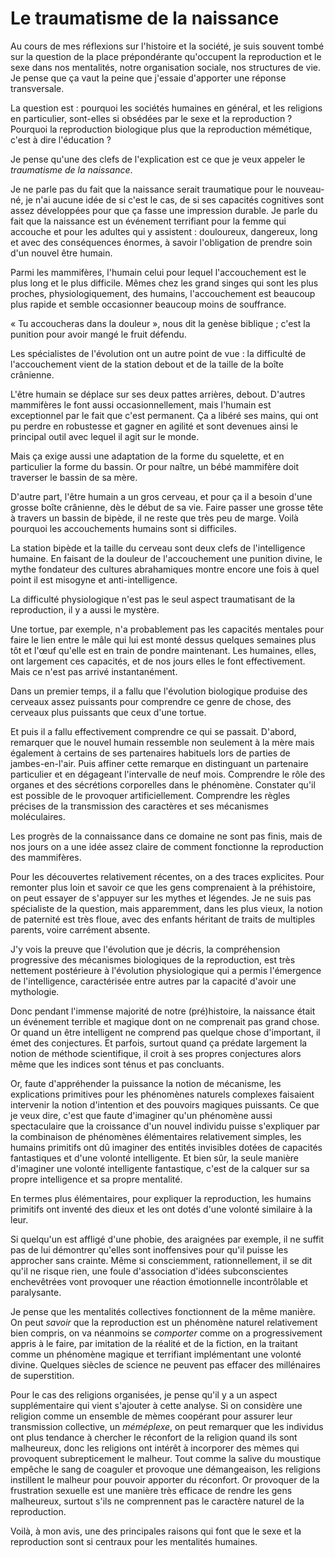 Le traumatisme de la naissance
==============================

Au cours de mes réflexions sur l'histoire et la société, je suis souvent
tombé sur la question de la place prépondérante qu'occupent la reproduction
et le sexe dans nos mentalités, notre organisation sociale, nos structures
de vie. Je pense que ça vaut la peine que j'essaie d'apporter une réponse
transversale.

La question est : pourquoi les sociétés humaines en général, et les
religions en particulier, sont-elles si obsédées par le sexe et la
reproduction ? Pourquoi la reproduction biologique plus que la reproduction
mémétique, c'est à dire l'éducation ?

Je pense qu'une des clefs de l'explication est ce que je veux appeler le
*traumatisme de la naissance*.

Je ne parle pas du fait que la naissance serait traumatique pour le
nouveau-né, je n'ai aucune idée de si c'est le cas, de si ses capacités
cognitives sont assez développées pour que ça fasse une impression durable.
Je parle du fait que la naissance est un événement terrifiant pour la femme
qui accouche et pour les adultes qui y assistent : douloureux, dangereux,
long et avec des conséquences énormes, à savoir l'obligation de prendre soin
d'un nouvel être humain.

Parmi les mammifères, l'humain celui pour lequel l'accouchement est le plus
long et le plus difficile. Mêmes chez les grand singes qui sont les plus
proches, physiologiquement, des humains, l'accouchement est beaucoup plus
rapide et semble occasionner beaucoup moins de souffrance.

« Tu accoucheras dans la douleur », nous dit la genèse biblique ; c'est la
punition pour avoir mangé le fruit défendu.

Les spécialistes de l'évolution ont un autre point de vue : la difficulté de
l'accouchement vient de la station debout et de la taille de la boîte
crânienne.

L'être humain se déplace sur ses deux pattes arrières, debout. D'autres
mammifères le font aussi occasionnellement, mais l'humain est exceptionnel
par le fait que c'est permanent. Ça a libéré ses mains, qui ont pu perdre en
robustesse et gagner en agilité et sont devenues ainsi le principal outil
avec lequel il agit sur le monde.

Mais ça exige aussi une adaptation de la forme du squelette, et en
particulier la forme du bassin. Or pour naître, un bébé mammifère doit
traverser le bassin de sa mère.

D'autre part, l'être humain a un gros cerveau, et pour ça il a besoin d'une
grosse boîte crânienne, dès le début de sa vie. Faire passer une grosse tête
à travers un bassin de bipède, il ne reste que très peu de marge. Voilà
pourquoi les accouchements humains sont si difficiles.

La station bipède et la taille du cerveau sont deux clefs de l'intelligence
humaine. En faisant de la douleur de l'accouchement une punition divine, le
mythe fondateur des cultures abrahamiques montre encore une fois à quel
point il est misogyne et anti-intelligence.

La difficulté physiologique n'est pas le seul aspect traumatisant de la
reproduction, il y a aussi le mystère.

Une tortue, par exemple, n'a probablement pas les capacités mentales pour
faire le lien entre le mâle qui lui est monté dessus quelques semaines plus
tôt et l'œuf qu'elle est en train de pondre maintenant. Les humaines, elles,
ont largement ces capacités, et de nos jours elles le font effectivement.
Mais ce n'est pas arrivé instantanément.

Dans un premier temps, il a fallu que l'évolution biologique produise des
cerveaux assez puissants pour comprendre ce genre de chose, des cerveaux
plus puissants que ceux d'une tortue.

Et puis il a fallu effectivement comprendre ce qui se passait. D'abord,
remarquer que le nouvel humain ressemble non seulement à la mère mais
également à certains de ses partenaires habituels lors de parties de
jambes-en-l'air. Puis affiner cette remarque en distinguant un partenaire
particulier et en dégageant l'intervalle de neuf mois. Comprendre le rôle
des organes et des sécrétions corporelles dans le phénomène. Constater qu'il
est possible de le provoquer artificiellement. Comprendre les règles
précises de la transmission des caractères et ses mécanismes moléculaires.

Les progrès de la connaissance dans ce domaine ne sont pas finis, mais de
nos jours on a une idée assez claire de comment fonctionne la reproduction
des mammifères.

Pour les découvertes relativement récentes, on a des traces explicites. Pour
remonter plus loin et savoir ce que les gens comprenaient à la préhistoire,
on peut essayer de s'appuyer sur les mythes et légendes. Je ne suis pas
spécialiste de la question, mais apparemment, dans les plus vieux, la notion
de paternité est très floue, avec des enfants héritant de traits de
multiples parents, voire carrément absente.

J'y vois la preuve que l'évolution que je décris, la compréhension
progressive des mécanismes biologiques de la reproduction, est très
nettement postérieure à l'évolution physiologique qui a permis l'émergence
de l'intelligence, caractérisée entre autres par la capacité d'avoir une
mythologie.

Donc pendant l'immense majorité de notre (pré)histoire, la naissance était
un événement terrible et magique dont on ne comprenait pas grand chose. Or
quand un être intelligent ne comprend pas quelque chose d'important, il émet
des conjectures. Et parfois, surtout quand ça prédate largement la notion de
méthode scientifique, il croit à ses propres conjectures alors même que les
indices sont ténus et pas concluants.

Or, faute d'appréhender la puissance la notion de mécanisme, les
explications primitives pour les phénomènes naturels complexes faisaient
intervenir la notion d'intention et des pouvoirs magiques puissants. Ce que
je veux dire, c'est que faute d'imaginer qu'un phénomène aussi spectaculaire
que la croissance d'un nouvel individu puisse s'expliquer par la combinaison
de phénomènes élémentaires relativement simples, les humains primitifs ont
dû imaginer des entités invisibles dotées de capacités fantastiques et d'une
volonté intelligente. Et bien sûr, la seule manière d'imaginer une volonté
intelligente fantastique, c'est de la calquer sur sa propre intelligence et
sa propre mentalité.

En termes plus élémentaires, pour expliquer la reproduction, les
humains primitifs ont inventé des dieux et les ont dotés d'une volonté
similaire à la leur.

Si quelqu'un est affligé d'une phobie, des araignées par exemple, il ne
suffit pas de lui démontrer qu'elles sont inoffensives pour qu'il puisse les
approcher sans crainte. Même si consciemment, rationnellement, il se dit
qu'il ne risque rien, une foule d'association d'idées subconscientes
enchevêtrées vont provoquer une réaction émotionnelle incontrôlable et
paralysante.

Je pense que les mentalités collectives fonctionnent de la même manière. On
peut *savoir* que la reproduction est un phénomène naturel relativement bien
compris, on va néanmoins se *comporter* comme on a progressivement appris à
le faire, par imitation de la réalité et de la fiction, en la traitant comme
un phénomène magique et terrifiant implémentant une volonté divine. Quelques
siècles de science ne peuvent pas effacer des millénaires de superstition.

Pour le cas des religions organisées, je pense qu'il y a un aspect
supplémentaire qui vient s'ajouter à cette analyse. Si on considère une
religion comme un ensemble de mèmes coopérant pour assurer leur transmission
collective, un *méméplexe*, on peut remarquer que les individus ont plus
tendance à chercher le réconfort de la religion quand ils sont malheureux,
donc les religions ont intérêt à incorporer des mèmes qui provoquent
subrepticement le malheur. Tout comme la salive du moustique empêche le sang
de coaguler et provoque une démangeaison, les religions instillent le
malheur pour pouvoir apporter du réconfort. Or provoquer de la frustration
sexuelle est une manière très efficace de rendre les gens malheureux,
surtout s'ils ne comprennent pas le caractère naturel de la reproduction.

Voilà, à mon avis, une des principales raisons qui font que le sexe et la
reproduction sont si centraux pour les mentalités humaines.
